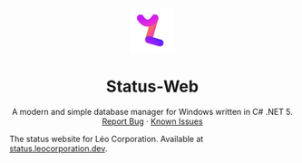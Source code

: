 <br />
<p align="center">
  <a href="https://github.com/Leo-Corporation/Status-Web">
    <img src="docs/static/img/d138e56.svg" alt="Logo" width="80" height="80">
  </a>

  <h1 align="center">Status-Web</h3>

  <p align="center">
    A modern and simple database manager for Windows written in C# .NET 5.
    <br />
    <a href="https://github.com/Leo-Corporation/Status-Web/issues/new?assignees=&labels=bug&template=bug_report.md&title=%5BBug%5D+">Report Bug</a>
    ·
    <a href="https://github.com/Leo-Corporation/Status-Web/issues?q=is%3Aopen+is%3Aissue+label%3Abug">Known Issues</a>

  </p>
</p>

The status website for Léo Corporation.
Available at [status.leocorporation.dev](https://status.leocorporation.dev).